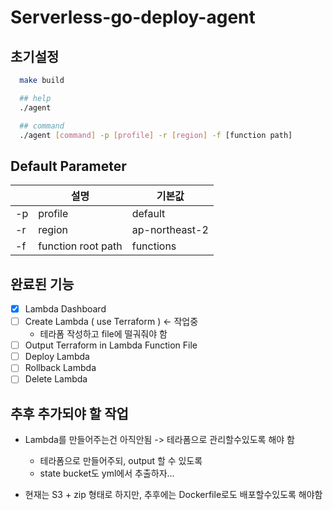 # Serverless-go-deploy-agent

## 초기설정

```sh
  make build

  ## help
  ./agent

  ## command
  ./agent [command] -p [profile] -r [region] -f [function path]
```

## Default Parameter

|     | 설명               | 기본값         |
| --- | ------------------ | -------------- |
| -p  | profile            | default        |
| -r  | region             | ap-northeast-2 |
| -f  | function root path | functions      |

## 완료된 기능

- [x] Lambda Dashboard
- [ ] Create Lambda ( use Terraform ) <- 작업중
  - 테라폼 작성하고 file에 떨궈줘야 함
- [ ] Output Terraform in Lambda Function File
- [ ] Deploy Lambda
- [ ] Rollback Lambda
- [ ] Delete Lambda

## 추후 추가되야 할 작업

- Lambda를 만들어주는건 아직안됨 -> 테라폼으로 관리할수있도록 해야 함

  - 테라폼으로 만들어주되, output 할 수 있도록
  - state bucket도 yml에서 추출하자...

- 현재는 S3 + zip 형태로 하지만, 추후에는 Dockerfile로도 배포할수있도록 해야함
